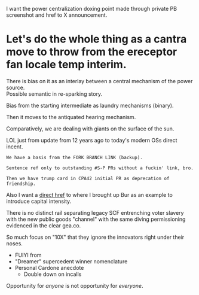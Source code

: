 I want the power centralization doxing point made through private PB screenshot and href to X announcement.

# Let's do the whole thing as a cantra move to throw from the ereceptor fan locale temp interim.

There is bias on it as an interlay between a central mechanism of the power source.  
Possible semantic in re-sparking story.

Bias from the starting intermediate as laundry mechanisms (binary).

Then it moves to the antiquated hearing mechanism.

Comparatively, we are dealing with giants on the surface of the sun.

LOL just from update from 12 years ago to today's modern OSs direct incent.

~~~wAm  
We have a basis from the FORK BRANCH LINK (backup).  

Sentence ref only to outstanding #S-P PRs without a fuckin' link, bro.  

Then we have trump card in CPA42 initial PR as deprecation of friendship.  
~~~

Also I want a [direct href](https://discord.com/channels/897514728459468821/1144254446629572629/1393285187151990905) to where I brought up Bur as an example to introduce capital intensity.

There is no distinct rail separating legacy SCF entrenching voter slavery with the new public goods "channel" with the same diving permissioning evidenced in the clear gea.co.

So much focus on "10X" that they ignore the innovators right under their noses.  
- FUIYI from  
- "Dreamer" supercedent winner nomenclature  
- Personal Cardone anecdote  
  - Double down on incalls

Opportunity for _anyone_ is not opportunity for _everyone_.
